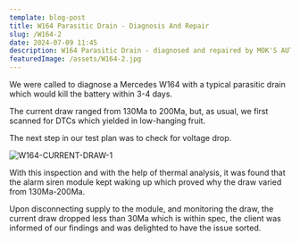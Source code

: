```yaml
---
template: blog-post
title: W164 Parasitic Drain - Diagnosis And Repair
slug: /W164-2
date: 2024-07-09 11:45
description: W164 Parasitic Drain - diagnosed and repaired by MOK'S AUTO
featuredImage: /assets/W164-2.jpg
---
```


We were called to diagnose a Mercedes W164 with a typical parasitic drain which would kill the battery within 3-4 days.

The current draw ranged from 130Ma to 200Ma, but, as usual, we first scanned for DTCs which yielded in low-hanging fruit. 

The next step in our test plan was to check for voltage drop.

![W164-CURRENT-DRAW-1](/assets/W164_CURDRAW.jpg "W164-CURRENT-DRAW-1")

With this inspection and with the help of thermal analysis, it was found that the alarm siren module kept waking up which proved why the draw varied from 130Ma-200Ma.

Upon disconnecting supply to the module, and monitoring the draw, the current draw dropped less than 30Ma which is within spec, the client was informed of our findings and was delighted to have the issue sorted.